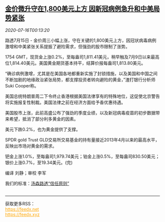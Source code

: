 <!--1594858995000-->
[金价微升守在1,800美元上方 因新冠病例急升和中美局势紧张](https://cn.reuters.com/article/global-precious-metals-0715-wedn-idCNKCS24H00H)
------

<div><i>2020-07-16T00:13:20</i></div><div class="StandardArticleBody_body"><p>路透7月15日 - 金价周三小幅上涨，守在关键的1,800美元上方，因冠状病毒病例激增和中美紧张关系提振了避险需求，但强劲的股市限制了涨势。 </p><p>1754 GMT，现货金上涨0.2%，至每盎司1,811.41美元，稍早触及7月9日以来最高位1,814.40美元。美国黄金期货基本持平，结算价报每盎司1,813.80美元。 </p><p>“确诊病例激增，尤其是在美国各地都重新实施了封锁措施，以及美国和中国之间不断加剧的地缘政治紧张局势，都支撑投资者转向避险的黄金，”渣打银行分析师Suki Cooper称。 </p><p>美国总统特朗普周二下令终止香港根据美国法律享有的特殊地位，这促使北京警告将实施报复性制裁。美国法律之前在经济方面给予香优惠待遇。 </p><p>美国股市上涨，此前高盛公布了强劲的季度业绩，以及新冠病毒疫苗的初步数据带来希望，抵消了部分利多黄金的因素。 </p><p>美元下跌0.2%，也为黄金提供了支撑。 </p><p>SPDR gold Trust GLD交易所交易基金的持有量接近2013年4月以来的最高水平，反映出市场对黄金的需求。 </p><p>钯金上涨1.0%，至每盎司1,979.74美元；铂金上涨0.5%，至每盎司830.50美元；银价上涨0.7%，至19.34美元。(完) </p><div class="Attribution_container"><div class="Attribution_attribution"><p class="Attribution_content">编译 刘静；审校 李军</p></div></div><div class="StandardArticleBody_trustBadgeContainer"><span class="StandardArticleBody_trustBadgeTitle">我们的标准：</span><span class="trustBadgeUrl"><a href="https://www.thomsonreuters.cn/content/dam/openweb/documents/pdf/china/brochures/about-us-1.pdf">汤森路透“信任原则”</a></span></div></div><br><hr><div>获取更多RSS：<br><a href="https://feedx.net" style="color:orange" target="_blank">https://feedx.net</a> <br><a href="https://feedx.xyz" style="color:orange" target="_blank">https://feedx.xyz</a><br></div>
